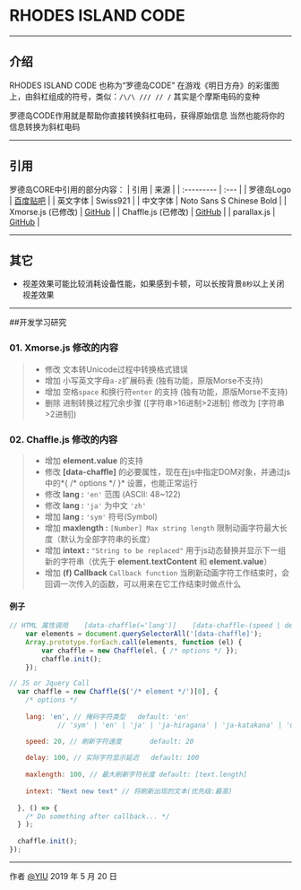 # RHODES ISLAND CODE

------
## 介绍
RHODES ISLAND CODE 也称为“罗德岛CODE”
在游戏《明日方舟》的彩蛋图上，由斜杠组成的符号，类似：`/\/\ /// // /`
其实是个摩斯电码的变种

罗德岛CODE作用就是帮助你直接转换斜杠电码，获得原始信息
当然也能将你的信息转换为斜杠电码

------
## 引用
罗德岛CORE中引用的部分内容：
| 引用        | 来源 |
| :--------- | :--- |
| 罗德岛Logo  | [百度贴吧](https://tieba.baidu.com/p/5627569568) |
| 英文字体    | Swiss921 |
| 中文字体    | Noto Sans S Chinese Bold |
| Xmorse.js (已修改) | [GitHub](https://github.com/hustcc/xmorse) |
| Chaffle.js (已修改)  | [GitHub](https://github.com/blivesta/chaffle) |
| parallax.js  | [GitHub](https://github.com/wagerfield/parallax) |

------
## 其它 
- 视差效果可能比较消耗设备性能，如果感到卡顿，可以长按背景`8秒`以上关闭视差效果


------
##开发学习研究
### 01. Xmorse.js 修改的内容

> * 修改 文本转Unicode过程中转换格式错误
> * 增加 小写英文字母`a-z`扩展码表 (独有功能，原版Morse不支持)
> * 增加 空格`space` 和换行符`enter` 的支持 (独有功能，原版Morse不支持)
> * 删除 进制转换过程冗余步骤 ([字符串>16进制>2进制] 修改为 [字符串>2进制])



### 02. Chaffle.js 修改的内容

> * 增加 **element.value** 的支持
> * 修改 **[data-chaffle]** 的必要属性，现在在js中指定DOM对象，并通过js中的*{ /\* options \*/ }* 设置，也能正常运行
> * 修改 **lang :** `'en'` 范围 (ASCII: 48~122)
> * 修改 **lang :** `'ja'` 为中文 `'zh'`
> * 增加 **lang :** `'sym'` 符号(Symbol)
> * 增加 **maxlength :** `[Number] Max string length` 限制动画字符最大长度（默认为全部字符串的长度）
> * 增加 **intext :** `"String to be replaced"` 用于js动态替换并显示下一组新的字符串（优先于 **element.textContent** 和 **element.value**）
> * 增加 **(f) Callback** `Callback function` 当刷新动画字符工作结束时，会回调一次传入的函数，可以用来在它工作结束时做点什么


#### 例子
``` javascript
// HTML 属性调用    [data-chaffle(='lang')]    [data-chaffle-(speed | delay | maxlength)]
    var elements = document.querySelectorAll('[data-chaffle]');
    Array.prototype.forEach.call(elements, function (el) {
        var chaffle = new Chaffle(el, { /* options */ });
        chaffle.init();
    });
```
``` javascript
// JS or Jquery Call
  var chaffle = new Chaffle($('/* element */')[0], {
    /* options */
    
    lang: 'en', // 掩码字符类型   default: 'en'
            // 'sym' | 'en' | 'ja' | 'ja-hiragana' | 'ja-katakana' | 'ua'

    speed: 20, // 刷新字符速度       default: 20
    
    delay: 100, // 实际字符显示延迟   default: 100
    
    maxlength: 100, // 最大刷新字符长度 default: [text.length]
    
    intext: "Next new text" // 将刷新出现的文本(优先级:最高) 
    
  }, () => {
    /* Do something after callback... */
  } );
  
  chaffle.init();
});
```

------

作者 [@YIU][1]
2019 年 5 月 20 日

[1]: https://github.com/usaginya
